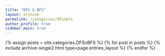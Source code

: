 ```yaml
---
title: "DFS & BFS"
layout: archive
permalink: /categories/dfsnbfs
author_profile: true
sidebar_main: true
---
```


{% assign posts = site.categories.DFSnBFS %}
{% for post in posts %} {% include archive-single2.html type=page.entries_layout %} {% endfor %}
